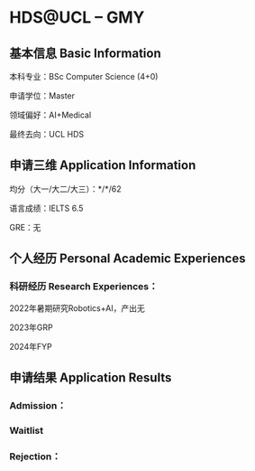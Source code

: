 # HDS@UCL – GMY

## 基本信息 Basic Information

本科专业：BSc Computer Science (4+0)

申请学位：Master

领域偏好：AI+Medical

最终去向：UCL HDS


## 申请三维 Application Information

均分（大一/大二/大三）：\*/\*/62

语言成绩：IELTS 6.5

GRE：无


## 个人经历 Personal Academic Experiences

### 科研经历 Research Experiences：

2022年暑期研究Robotics+AI，产出无

2023年GRP

2024年FYP

## 申请结果 Application Results

### Admission：

### Waitlist

### Rejection：


